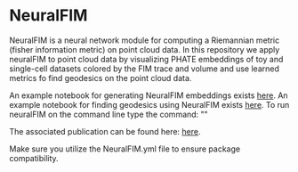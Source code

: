 NeuralFIM
==============================

NeuralFIM is a neural network module for computing a Riemannian metric (fisher information metric) on point cloud data. In this repository we apply neuralFIM to point cloud data by visualizing PHATE embeddings of toy and single-cell datasets colored by the FIM trace and volume and use learned metrics fo find geodesics on the point cloud data. 

An example notebook for generating NeuralFIM embeddings exists [here](https://github.com/guillaumehu/phate_fim/blob/main/notebooks/df-test-neuralFIM-v3.0.ipynb).
An example notebook for finding geodesics using NeuralFIM exists [here](https://github.com/guillaumehu/phate_fim/blob/main/notebooks/df_swiss_roll_geodesic.ipynb).
To run neuralFIM on the command line type the command: ""

The associated publication can be found here: [here](https://arxiv.org/abs/2306.06062).

Make sure you utilize the NeuralFIM.yml file to ensure package compatibility. 
